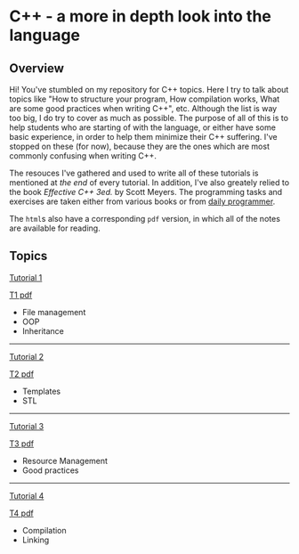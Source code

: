 # C++ - a more in depth look into the language

## Overview
Hi!
You've stumbled on my repository for C++ topics. Here I try to talk about topics like "How to structure your program, How compilation works, What are some good practices when writing C++", etc. Although the list is way too big, I do try to cover as much as possible. The purpose of all of this is to help students who are starting of with the language, or either have some basic experience, in order to help them minimize their C++ suffering. I've stopped on these (for now), because they are the ones which are most commonly confusing when writing C++.

The resouces I've gathered and used to write all of these tutorials is mentioned at *the end* of every tutorial. In addition, I've also greately relied to the book *Effective C++ 3ed.* by Scott Meyers. The programming tasks and exercises are taken either from various books or from [daily programmer](https://www.reddit.com/r/dailyprogrammer/).

The `html`s also have a corresponding `pdf` version, in which all of the notes are available for reading.

## Topics

[Tutorial 1](./tutorial-1/tutorial1.html)

[T1 pdf](./tutorial-1/tutorial1.pdf)
- File management
- OOP
- Inheritance

---

[Tutorial 2](./tutorial-2/tutorial2.html)

[T2 pdf](./tutorial-2/tutorial2.pdf)
- Templates
- STL

---

[Tutorial 3](./tutorial-3/tutorial3.html)

[T3 pdf](./tutorial-3/tutorial3.pdf)
- Resource Management
- Good practices

---

[Tutorial 4](./tutorial-4/tutorial4.html)

[T4 pdf](./tutorial-4/tutorial4.pdf)
- Compilation
- Linking
